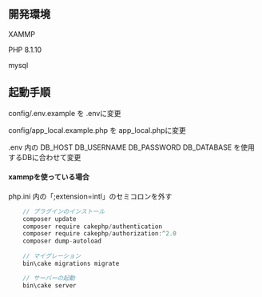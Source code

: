 ## 開発環境

XAMMP

PHP 8.1.10

mysql

## 起動手順

config/.env.example を .envに変更

config/app_local.example.php を app_local.phpに変更

.env 内の
DB_HOST
DB_USERNAME
DB_PASSWORD
DB_DATABASE
を使用するDBに合わせて変更


#### xammpを使っている場合

php.ini 内の「;extension=intl」のセミコロンを外す

```jsx
    // プラグインのインストール
    composer update
    composer require cakephp/authentication
    composer require cakephp/authorization:^2.0
    composer dump-autoload
    
    // マイグレーション
    bin\cake migrations migrate

    // サーバーの起動
    bin\cake server
```
